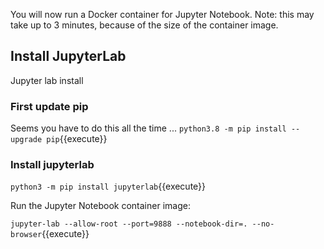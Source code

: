 You will now run a Docker container for Jupyter Notebook. Note: this may take up to 3 minutes, because of the size of the container image.

## Install JupyterLab

Jupyter lab install

### First update pip

Seems you have to do this all the time ...
`python3.8 -m pip install --upgrade pip`{{execute}}

### Install jupyterlab

`python3 -m pip install jupyterlab`{{execute}}

Run the Jupyter Notebook container image:

`jupyter-lab --allow-root --port=9888 --notebook-dir=. --no-browser`{{execute}}

